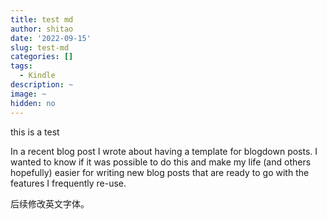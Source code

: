 ```yaml
---
title: test md
author: shitao
date: '2022-09-15'
slug: test-md
categories: []
tags:
  - Kindle
description: ~
image: ~
hidden: no
---
```


this is a test

In a recent blog post I wrote about having a template for blogdown posts. I wanted to know if it was possible to do this and make my life (and others hopefully) easier for writing new blog posts that are ready to go with the features I frequently re-use.

后续修改英文字体。
